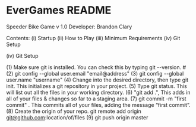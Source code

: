 # EverGames README
Speeder Bike Game
v 1.0
Developer: Brandon Clary

Contents:
(i) Startup
(ii) How to Play
(iii) Minimum Requirements
(iv) Git Setup


(iv) Git Setup

(1) Make sure git is installed. You can check this by typing git --version. #
(2) git config --global user.email "email@address"
(3) git config --global user.name "username"
(4) Change into the desired directory, then type git init. This initializes a git repository in your project.
(5) Type git status. This will list out all the files in your working directory.
(6) "git add .", This adds in all of your files & changes so far to a staging area.
(7) git commit -m "first commit" . This commits all of your files, adding the message “first commit”.
(8) Create the origin of your repo. git remote add origin git@github.com:location/of/files
(9) git push origin master

